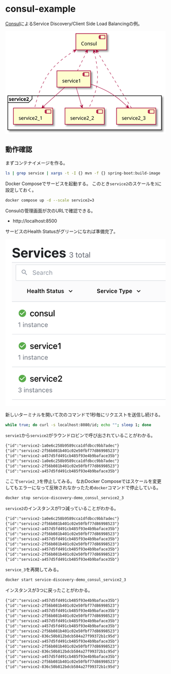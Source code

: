 # consul-example

[Consul](https://www.consul.io/)によるService Discovery/Client Side Load Balancingの例。

![](./assets/service-diagram.svg)

## 動作確認

まずコンテナイメージを作る。

```sh
ls | grep service | xargs -t -I {} mvn -f {} spring-boot:build-image
```

Docker Composeでサービスを起動する。
このとき`service2`のスケールを`3`に設定しておく。

```sh
docker compose up -d --scale service2=3
```

Consulの管理画面が次のURLで確認できる。

- http://localhost:8500

サービスのHealth Statusがグリーンになれば準備完了。

![](./assets/services.png)

新しいターミナルを開いて次のコマンドで1秒毎にリクエストを送信し続ける。

```sh
while true; do curl -s localhost:8080/id; echo ""; sleep 1; done
```

`servie1`から`service2`がラウンドロビンで呼び出されていることがわかる。

```
{"id":"service2-1a0e6c258b9589cca1dfdbcc9bb7adec"}
{"id":"service2-2f56b081b401c02e50fbf77d86998523"}
{"id":"service2-a457d5fd491cb485f93e4b9baface35b"}
{"id":"service2-1a0e6c258b9589cca1dfdbcc9bb7adec"}
{"id":"service2-2f56b081b401c02e50fbf77d86998523"}
{"id":"service2-a457d5fd491cb485f93e4b9baface35b"}
```

ここで`servie2_3`を停止してみる。
なおDocker Composeではスケールを変更してもエラーになって反映されなかったため`docker`コマンドで停止している。

```sh
docker stop service-discovery-demo_consul_service2_3
```

`service2`のインスタンスが1つ減っていることがわかる。

```
{"id":"service2-1a0e6c258b9589cca1dfdbcc9bb7adec"}
{"id":"service2-2f56b081b401c02e50fbf77d86998523"}
{"id":"service2-a457d5fd491cb485f93e4b9baface35b"}
{"id":"service2-2f56b081b401c02e50fbf77d86998523"}
{"id":"service2-a457d5fd491cb485f93e4b9baface35b"}
{"id":"service2-2f56b081b401c02e50fbf77d86998523"}
{"id":"service2-a457d5fd491cb485f93e4b9baface35b"}
{"id":"service2-2f56b081b401c02e50fbf77d86998523"}
{"id":"service2-a457d5fd491cb485f93e4b9baface35b"}
```

`service_3`を再開してみる。

```sh
docker start service-discovery-demo_consul_service2_3
```

インスタンスが3つに戻ったことがわかる。

```
{"id":"service2-a457d5fd491cb485f93e4b9baface35b"}
{"id":"service2-2f56b081b401c02e50fbf77d86998523"}
{"id":"service2-a457d5fd491cb485f93e4b9baface35b"}
{"id":"service2-2f56b081b401c02e50fbf77d86998523"}
{"id":"service2-a457d5fd491cb485f93e4b9baface35b"}
{"id":"service2-a457d5fd491cb485f93e4b9baface35b"}
{"id":"service2-2f56b081b401c02e50fbf77d86998523"}
{"id":"service2-836c50b812bdcb584a27f99372b1c95d"}
{"id":"service2-a457d5fd491cb485f93e4b9baface35b"}
{"id":"service2-2f56b081b401c02e50fbf77d86998523"}
{"id":"service2-836c50b812bdcb584a27f99372b1c95d"}
{"id":"service2-a457d5fd491cb485f93e4b9baface35b"}
{"id":"service2-2f56b081b401c02e50fbf77d86998523"}
{"id":"service2-836c50b812bdcb584a27f99372b1c95d"}
```
